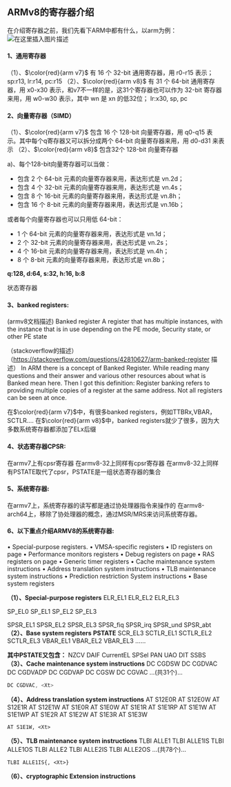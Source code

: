 ## ARMv8的寄存器介绍



在介绍寄存器之前，我们先看下ARM中都有什么，以arm为例：
![在这里插入图片描述](https://img-blog.csdnimg.cn/2020060414442690.png?x-oss-process=image/watermark,type_ZmFuZ3poZW5naGVpdGk,shadow_10,text_aHR0cHM6Ly9ibG9nLmNzZG4ubmV0L3dlaXhpbl80MjEzNTA4Nw==,size_16,color_FFFFFF,t_70#pic_center)

#### 1、通用寄存器

（1）、$\color{red}{arm v7}$ 有 16 个 32-bit 通用寄存器，用 r0-r15 表示；
		sp:r13, lr:r14, pc:r15
（2）、$\color{red}{arm v8}$  有 31 个 64-bit 通用寄存器，用 x0-x30 表示，和v7不一样的是，这31个寄存器也可以作为 32-bit 寄存器来用，用 w0-w30 表示，其中 wn 是 xn 的低32位；
		lr:x30, sp, pc

#### 2、向量寄存器（SIMD）

（1）、$\color{red}{arm v7}$  包含 16 个 128-bit 向量寄存器，用 q0-q15 表示。其中每个q寄存器又可以拆分成两个 64-bit 向量寄存器来用，用 d0-d31 来表示
（2）、$\color{red}{arm v8}$  包含32个 128-bit 向量寄存器

a)、每个128-bit向量寄存器可以当做：
 - 包含 2 个 64-bit 元素的向量寄存器来用，表达形式是 vn.2d；
 - 包含 4 个 32-bit 元素的向量寄存器来用，表达形式是 vn.4s；
 - 包含 8 个 16-bit 元素的向量寄存器来用，表达形式是 vn.8h；
 - 包含 16 个 8-bit 元素的向量寄存器来用，表达形式是 vn.16b；

或者每个向量寄存器也可以只用低 64-bit：
 - 1 个 64-bit 元素的向量寄存器来用，表达形式是 vn.1d；
 - 2 个 32-bit 元素的向量寄存器来用，表达形式是 vn.2s；
 - 4 个 16-bit 元素的向量寄存器来用，表达形式是 vn.4h；
 - 8 个 8-bit 元素的向量寄存器来用，表达形式是 vn.8b；

**q:128, d:64, s:32, h:16, b:8**

状态寄存器


#### 3、banked registers:

(armv8文档描述)
Banked register 
A register that has multiple instances, with the instance that is in use depending on the PE mode, Security state, or other PE state

（stackoverflow的描述）
（https://stackoverflow.com/questions/42810627/arm-banked-register 描述）
In ARM there is a concept of Banked Register. While reading many questions and their answer and various other resources about what is Banked mean here. Then I got this definition: Register banking refers to providing multiple copies of a register at the same address. Not all registers can be seen at once.

在$\color{red}{arm v7}$中，有很多banked registers，例如TTBRx,VBAR，SCTLR....
在$\color{red}{arm v8}$中，banked registers就少了很多，因为大多数系统寄存器都添加了ELx后缀

#### 4、状态寄存器CPSR:
在armv7上有cpsr寄存器
在armv8-32上同样有cpsr寄存器
在armv8-32上同样有PSTATE取代了cpsr，PSTATE是一组状态寄存器的集合

#### 5、系统寄存器:
在armv7上，系统寄存器的读写都是通过协处理器指令来操作的
在armv8-arch64上，移除了协处理器的概念，通过MSR/MRS来访问系统寄存器。

#### 6、以下重点介绍ARMV8的系统寄存器:
• Special-purpose registers.
• VMSA-specific registers
• ID registers on page
• Performance monitors registers
• Debug registers on page
• RAS registers on page
• Generic timer registers
• Cache maintenance system instructions
• Address translation system instructions
• TLB maintenance system instructions
• Prediction restriction System instructions
• Base system registers

**（1）、Special-purpose registers**
ELR_EL1
ELR_EL2
ELR_EL3

SP_EL0
SP_EL1
SP_EL2
SP_EL3

SPSR_EL1
SPSR_EL2
SPSR_EL3
SPSR_fiq
SPSR_irq
SPSR_und
SPSR_abt
**（2）、Base system registers**
**PSTATE**
SCR_EL3
SCTLR_EL1
SCTLR_EL2
SCTLR_EL3
VBAR_EL1
VBAR_EL2
VBAR_EL3
......

**其中PSTATE又包含：**
NZCV
DAIF
CurrentEL
SPSel
PAN
UAO
DIT
SSBS
**（3）、Cache maintenance system instructions** 
DC CGDSW
DC CGDVAC
DC CGDVADP
DC CGDVAP
DC CGSW
DC CGVAC
...(共31个)...

```c
DC CGDVAC, <Xt>
```

**（4）、Address translation system instructions**
AT S12E0R
AT S12E0W
AT S12E1R
AT S12E1W
AT S1E0R
AT S1E0W
AT S1E1R
AT S1E1RP
AT S1E1W
AT S1E1WP
AT S1E2R
AT S1E2W
AT S1E3R
AT S1E3W

```clike
AT S1E1W, <Xt>
```

**（5）、TLB maintenance system instructions**
TLBI ALLE1
TLBI ALLE1IS
TLBI ALLE1OS
TLBI ALLE2
TLBI ALLE2IS
TLBI ALLE2OS
...(共78个)...

```clike
TLBI ALLE1IS{, <Xt>}
```
**（6）、cryptographic Extension instructions**
